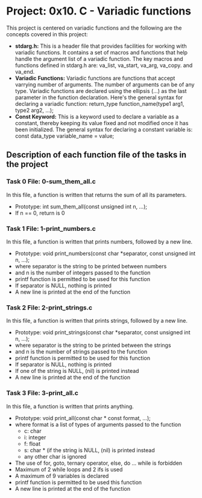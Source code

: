 # Project: 0x10. C - Variadic functions

This project is centered on variadic functions and the following are the concepts covered in this project:
- **stdarg.h:** This is a header file that provides facilities for working with variadic functions. It contains a set of macros and functions that help handle the argument list of a variadic function. The key macros and functions defined in stdarg.h are: va_list, va_start, va_arg, va_copy. and va_end.
- **Variadic Functions:** Variadic functions are functions that accept varrying number of arguments. The number of arguments can be of any type. Variadic functions are declared using the ellipsis (...) as the last parameter in the function declaration. Here's the general syntax for declaring a variadic function: return_type function_name(type1 arg1, type2 arg2, ...);
- **Const Keyword:** This is a keyword used to declare a variable as a constant, thereby keeping its value fixed and not modified once it has been initialized. The general syntax for declaring a constant variable is: const data_type variable_name = value;

## Description of each function file of the tasks in the project

### Task 0 File: 0-sum_them_all.c

In this file, a function is written that returns the sum of all its parameters.
- Prototype: int sum_them_all(const unsigned int n, ...);
- If n == 0, return is 0

### Task 1 File: 1-print_numbers.c

In this file, a function is written that prints numbers, followed by a new line.
- Prototype: void print_numbers(const char *separator, const unsigned int n, ...);
- where separator is the string to be printed between numbers
- and n is the number of integers passed to the function
- printf function is permitted to be used for this function
- If separator is NULL, nothing is printed
- A new line is printed at the end of the function

### Task 2 File: 2-print_strings.c

In this file, a function is written that prints strings, followed by a new line.
- Prototype: void print_strings(const char *separator, const unsigned int n, ...);
- where separator is the string to be printed between the strings
- and n is the number of strings passed to the function
- printf function is permitted to be used for this function
- If separator is NULL, nothing is printed
- If one of the string is NULL, (nil) is printed instead
- A new line is printed at the end of the function

### Task 3 File: 3-print_all.c

In this file, a function is written that prints anything.
- Prototype: void print_all(const char * const format, ...);
- where format is a list of types of arguments passed to the function
	- c: char
	- i: integer
	- f: float
	- s: char * (if the string is NULL, (nil) is printed instead
	- any other char is ignored
- The use of for, goto, ternary operator, else, do ... while is forbidden
- Maximum of 2 while loops and 2 ifs is used
- A maximum of 9 variables is declared
- printf function is permitted to be used this function
- A new line is printed at the end of the function
